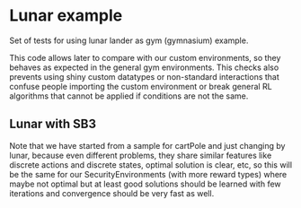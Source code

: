 # Lunar example

Set of tests for using lunar lander as gym (gymnasium) example.

This code allows later to compare with our custom environments, so they behaves as expected in the general gym environments.
This checks also prevents using shiny custom datatypes or non-standard interactions that confuse people importing the custom environment or break general RL algorithms that cannot be applied if conditions are not the same.

## Lunar with SB3

Note that we have started from a sample for cartPole and just changing by lunar, because even different problems, they share similar features like discrete actions and discrete states, optimal solution is clear, etc, so this will be the same for our SecurityEnvironments (with more reward types) where maybe not optimal but at least good solutions should be learned with few iterations and convergence should be very fast as well.
